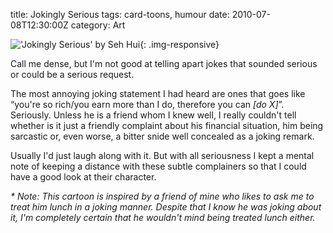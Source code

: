 title: Jokingly Serious
tags: card-toons, humour
date: 2010-07-08T12:30:00Z
category: Art

!['Jokingly Serious' by Seh Hui]({static}/images/2010/07/jokinglyserious-small.jpg){: .img-responsive}

Call me dense, but I'm not good at telling apart jokes that sounded serious or could be a serious request.

The most annoying joking statement I had heard are ones that goes like “you're so rich/you earn more than I do, therefore you can *[do X]*”. Seriously. Unless he is a friend whom I knew well, I really couldn't tell whether is it just a friendly complaint about his financial situation, him being sarcastic or, even worse, a bitter snide well concealed as a joking remark.

Usually I'd just laugh along with it. But with all seriousness I kept a mental note of keeping a distance with these subtle complainers so that I could have a good look at their character.

*\* Note: This cartoon is inspired by a friend of mine who likes to ask me to treat him lunch in a joking manner. Despite that I know he was joking about it, I'm completely certain that he wouldn't mind being treated lunch either.*
